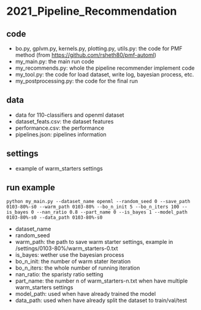 # 2021_Pipeline_Recommendation

## code

- bo.py, gplvm.py, kernels.py, plotting.py, utils.py: the code for PMF method (from https://github.com/rsheth80/pmf-automl)
- my_main.py: the main run code
- my_recommends.py: whole the pipeline recommender implement code
- my_tool.py: the code for load dataset, write log, bayesian process, etc.
- my_postprocessing.py: the code for the final run

## data

- data for 110-classifiers and openml dataset
- dataset_feats.csv: the dataset features
- performance.csv: the performance
- pipelines.json: pipelines information

## settings

- example of warm_starters settings

## run example

```
python my_main.py --dataset_name openml --random_seed 0 --save_path 0103-80%-s0 --warm_path 0103-80% --bo_n_init 5 --bo_n_iters 100 --is_bayes 0 --nan_ratio 0.8 --part_name 0 --is_bayes 1 --model_path  0103-80%-s0 --data_path 0103-80%-s0
```

- dataset_name
- random_seed
- warm_path: the path to save warm starter settings, example in /settings/0103-80%/warm_starters-0.txt
- is_bayes: wether use the bayesian process
- bo_n_init: the number of warm stater iteration
- bo_n_iters: the whole number of running iteration
- nan_ratio: the sparisty ratio setting
- part_name: the number n of warm_starters-n.txt when have multiple warm_starters settings
- model_path: used when have already trained the model
- data_path: used when have already split the dataset to train/val/test
